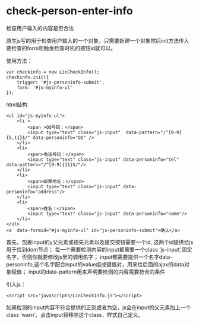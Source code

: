 # check-person-enter-info
检查用户输入的内容是否合法

原生js写的用于检查用户输入的一个对象，只需要新建一个对象然后init方法传入要检查的form和触发检查时机的按钮id就可以。

使用方法：
```
var checkinfo = new LinCheckInfo();
checkinfo.init({
    trigger: '#js-personinfo-submit',
    form: '#js-myinfo-ul'
});
```

html结构
```
<ul id="js-myinfo-ul">
    <li >
        <span >QQ号码：</span>
        <input type="text" class="js-input"  data-pattern="/^[0-9]{5,11}$/" data-personinfo="QQ" />
    </li>
    <li>
        <span>电话号码：</span>
        <input type="text" class="js-input" data-personinfo="tel" data-pattern="/^[0-9]{11}$/"/>
    </li>
    <li>
        <span>邮寄地址：</span>
        <input type="text" class="js-input" data-personinfo="address"/>
    </li>
    <li>
        <span>姓名：</span>
        <input type="text" class="js-input" data-personinfo="name"/>
    </li>
</ul>
<a  data-formid="#js-myinfo-ul" id="js-personinfo-submit">确认</a>
```

首先，包裹input的y父元素或祖先元素以及提交按钮需要一个id, 这两个id提供给js用于找到dom节点；
每一个需要检测内容的input都需要一个class ‘js-input’,固定名字，否则你就要修改js里的调用名字；
input都需要提供一个名字data-personinfo,这个名字配合input的value组成键值对，用来给后面的ajax的data对象赋值；
input的data-pattern用来声明要检测的内容需要符合的条件

引入js：
```
<script src="javascripts/LinCheckInfo.js"></script>
```

如果检测的input内容不符合提供的正则或者为空，js会在input的父元素加上一个class ‘warn’，点击input将移除这个class，样式自己定义。




















